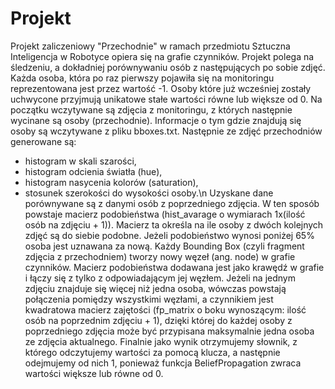 # Projekt
Projekt zaliczeniowy "Przechodnie" w ramach przedmiotu Sztuczna Inteligencja w Robotyce opiera się na grafie czynników. Projekt polega na śledzeniu, a dokładniej porównywaniu osób z następujących po sobie zdjęć. Każda osoba, która po raz pierwszy pojawiła się na monitoringu reprezentowana jest przez wartość -1. Osoby które już wcześniej zostały uchwycone przyjmują unikatowe stałe wartości równe lub większe od 0.
Na początku wczytywane są zdjęcia z monitoringu, z których następnie wycinane są osoby (przechodnie). Informacje o tym gdzie znajdują się osoby są wczytywane z pliku bboxes.txt. Następnie ze zdjęć przechodniów generowane są:
- histogram w skali szarości,
- histogram odcienia światła (hue),
- histogram nasycenia kolorów (saturation),
- stosunek szerokości do wysokości osoby.\n
Uzyskane dane porównywane są z danymi osób z poprzedniego zdjęcia. W ten sposób powstaje macierz podobieństwa (hist_avarage o wymiarach 1x(ilość osób na zdjęciu + 1)). Macierz ta określa na ile osoby z dwóch kolejnych zdjęć są do siebie podobne. Jeżeli podobieństwo wynosi poniżej 65% osoba jest uznawana za nową. Każdy Bounding Box (czyli fragment zdjęcia z przechodniem) tworzy nowy węzeł (ang. node) w grafie czynników. Macierz podobieństwa dodawana jest jako krawędź w grafie i łączy się z tylko z odpowiadającym jej węzłem.
Jeżeli na jednym zdjęciu znajduje się więcej niż jedna osoba, wówczas powstają połączenia pomiędzy wszystkimi węzłami, a czynnikiem jest kwadratowa macierz zajętości (fp_matrix o boku wynoszącym: ilość osób na poprzednim zdjęciu + 1), dzięki której do każdej osoby z poprzedniego zdjęcia może być przypisana maksymalnie jedna osoba ze zdjęcia aktualnego. Finalnie jako wynik otrzymujemy słownik, z którego odczytujemy wartości za pomocą klucza, a następnie odejmujemy od nich 1, ponieważ funkcja BeliefPropagation zwraca wartości większe lub równe od 0.
